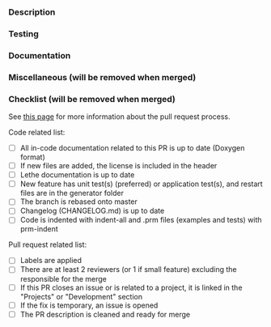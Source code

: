 <!-- Please, fill in the description as completely as possible.-->

### Description

<!-- Explain the content of the new feature
       What are the motivations? 
       How is it integrated to the current code? -->

### Testing

<!-- How has this been tested?
       What are the new test(s) and what feature(s)/parameter(s) does it test?
       Are there changes and/or impacts on current tests, why?
       How did you ensure that the solution works?
       How will you ensure that it will continue to work in the future? -->

### Documentation

<!-- Does this new feature introduce new simulation parameters? If so, describe them. -->

### Miscellaneous (will be removed when merged)

<!-- Anything that you would like to add that does not fit into any of the categories above.
       Note that any critical information should be in the categories above.
       Examples:
         Future changes or features that will be added in subsequent pull requests
         Any comments or highlights for the reviewers -->

### Checklist (will be removed when merged)
See [this page](https://chaos-polymtl.github.io/lethe/documentation/contributing.html#pull-requests) for more information about the pull request process.

Code related list:
- [ ] All in-code documentation related to this PR is up to date (Doxygen format)
- [ ] If new files are added, the license is included in the header
- [ ] Lethe documentation is up to date
- [ ] New feature has unit test(s) (preferred) or application test(s), and restart files are in the generator folder
- [ ] The branch is rebased onto master
- [ ] Changelog (CHANGELOG.md) is up to date
- [ ] Code is indented with indent-all and .prm files (examples and tests) with prm-indent

Pull request related list:
- [ ] Labels are applied
- [ ] There are at least 2 reviewers (or 1 if small feature) excluding the responsible for the merge
- [ ] If this PR closes an issue or is related to a project, it is linked in the "Projects" or "Development" section
- [ ] If the fix is temporary, an issue is opened
- [ ] The PR description is cleaned and ready for merge